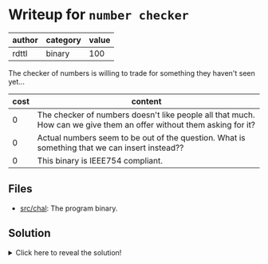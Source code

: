 # Writeup for `number checker`

| author | category | value |
|--------|----------|-------|
| rdttl  |  binary  |  100  |

The checker of numbers is willing to trade for something they haven't seen yet...

| cost |                                                       content                                                       |
|------|---------------------------------------------------------------------------------------------------------------------|
|  0   | The checker of numbers doesn't like people all that much. How can we give them an offer without them asking for it? |
|  0   | Actual numbers seem to be out of the question. What is something that we can insert instead??                       |
|  0   | This binary is IEEE754 compliant.                                                                                   |

## Files

- [src/chal](src/chal): The program binary.

## Solution

<details>
<summary>Click here to reveal the solution!</summary>

### The Big Idea

Through inspection of the decompiled code, a solution doesn't stand out
immediately.

This is because the flag lies beyond the two paths that check for what's *meant*
to cover for all cases (`num <= 0.0` and `0.0 < num`).

```
  if (num <= 0.0) {
    if (0.0 < num) {
      puts("wait no");
      printFile();
      uVar1 = 0;
    }
    else {
      puts("Hmmmm! No thanks!");
      uVar1 = 1;
    }
  }
```

However, we can identify that it's a `double`. Float comparisons with `NaN` breaks
the intention of this check, and permits the program to bypass it and continue
execution.

### Walkthrough

1. We need to overflow the buffer, and then write the double NaN into num to
bypass the checks.

2. A sample solution is provided with more detail.

### Flag(s)

- `BEGINNER{th4ts_4_c00L_"numb3r"_d4wg!}`

</details>
